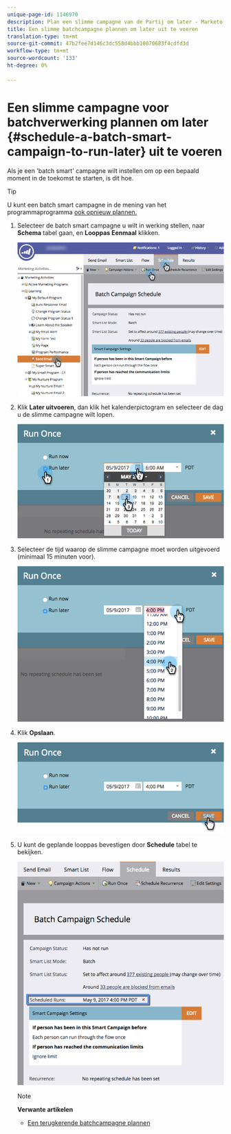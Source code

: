 ```yaml
---
unique-page-id: 1146970
description: Plan een slimme campagne van de Partij om later - Marketo Docs - de Documentatie van het Product in werking te stellen
title: Een slimme batchcampagne plannen om later uit te voeren
translation-type: tm+mt
source-git-commit: 47b2fee7d146c3dc558d4bbb10070683f4cdfd3d
workflow-type: tm+mt
source-wordcount: '133'
ht-degree: 0%

---
```



# Een slimme campagne voor batchverwerking plannen om later {#schedule-a-batch-smart-campaign-to-run-later} uit te voeren

Als je een &#39;batch smart&#39; campagne wilt instellen om op een bepaald moment in de toekomst te starten, is dit hoe.

>[!TIP]
>
>U kunt een batch smart campagne in de mening van het programmaprogramma [ook opnieuw plannen.](../../../../product-docs/core-marketo-concepts/programs/program-schedule-view/reschedule-a-batch-smart-campaign-in-the-program-schedule-view.md)

1. Selecteer de batch smart campagne u wilt in werking stellen, naar **Schema** tabel gaan, en **Looppas Eenmaal** klikken.

   ![](assets/scheduledruns2.png)

1. Klik **Later uitvoeren**, dan klik het kalenderpictogram en selecteer de dag u de slimme campagne wilt lopen.

   ![](assets/runonce.png)

1. Selecteer de tijd waarop de slimme campagne moet worden uitgevoerd (minimaal 15 minuten voor).

   ![](assets/runoncetime.png)

1. Klik **Opslaan**.

   ![](assets/runoncetimesave.png)

1. U kunt de geplande looppas bevestigen door **Schedule** tabel te bekijken.

   ![](assets/scheduledrunsbox.png)

   >[!NOTE]
   >
   >**Verwante artikelen**
   >
   >    
   >    
   >    * [Een terugkerende batchcampagne plannen](schedule-a-recurring-batch-campaign.md)


